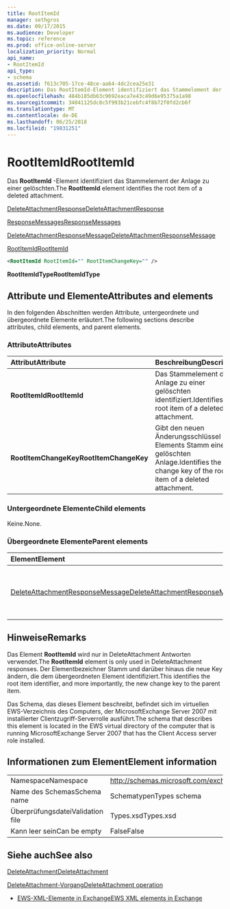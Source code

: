 ```yaml
---
title: RootItemId
manager: sethgros
ms.date: 09/17/2015
ms.audience: Developer
ms.topic: reference
ms.prod: office-online-server
localization_priority: Normal
api_name:
- RootItemId
api_type:
- schema
ms.assetid: f613c705-17ce-48ce-aa64-4dc2cea25e31
description: Das RootItemId-Element identifiziert das Stammelement der Anlage zu einer gelöschten.
ms.openlocfilehash: 484b185db63c9692eaca7e43c49d6e95375a1a98
ms.sourcegitcommit: 34041125dc8c5f993b21cebfc4f8b72f0fd2cb6f
ms.translationtype: MT
ms.contentlocale: de-DE
ms.lasthandoff: 06/25/2018
ms.locfileid: "19831251"
---
```

# <a name="rootitemid"></a><span data-ttu-id="34c37-103">RootItemId</span><span class="sxs-lookup"><span data-stu-id="34c37-103">RootItemId</span></span>

<span data-ttu-id="34c37-104">Das **RootItemId** -Element identifiziert das Stammelement der Anlage zu einer gelöschten.</span><span class="sxs-lookup"><span data-stu-id="34c37-104">The **RootItemId** element identifies the root item of a deleted attachment.</span></span> 
  
[<span data-ttu-id="34c37-105">DeleteAttachmentResponse</span><span class="sxs-lookup"><span data-stu-id="34c37-105">DeleteAttachmentResponse</span></span>](deleteattachmentresponse.md)
  
[<span data-ttu-id="34c37-106">ResponseMessages</span><span class="sxs-lookup"><span data-stu-id="34c37-106">ResponseMessages</span></span>](responsemessages.md)
  
[<span data-ttu-id="34c37-107">DeleteAttachmentResponseMessage</span><span class="sxs-lookup"><span data-stu-id="34c37-107">DeleteAttachmentResponseMessage</span></span>](deleteattachmentresponsemessage.md)
  
[<span data-ttu-id="34c37-108">RootItemId</span><span class="sxs-lookup"><span data-stu-id="34c37-108">RootItemId</span></span>](rootitemid.md)
  
```xml
<RootItemId RootItemId="" RootItemChangeKey="" />
```

 <span data-ttu-id="34c37-109">**RootItemIdType**</span><span class="sxs-lookup"><span data-stu-id="34c37-109">**RootItemIdType**</span></span>
## <a name="attributes-and-elements"></a><span data-ttu-id="34c37-110">Attribute und Elemente</span><span class="sxs-lookup"><span data-stu-id="34c37-110">Attributes and elements</span></span>

<span data-ttu-id="34c37-111">In den folgenden Abschnitten werden Attribute, untergeordnete und übergeordnete Elemente erläutert.</span><span class="sxs-lookup"><span data-stu-id="34c37-111">The following sections describe attributes, child elements, and parent elements.</span></span>
  
### <a name="attributes"></a><span data-ttu-id="34c37-112">Attribute</span><span class="sxs-lookup"><span data-stu-id="34c37-112">Attributes</span></span>

|<span data-ttu-id="34c37-113">**Attribut**</span><span class="sxs-lookup"><span data-stu-id="34c37-113">**Attribute**</span></span>|<span data-ttu-id="34c37-114">**Beschreibung**</span><span class="sxs-lookup"><span data-stu-id="34c37-114">**Description**</span></span>|
|:-----|:-----|
|<span data-ttu-id="34c37-115">**RootItemId**</span><span class="sxs-lookup"><span data-stu-id="34c37-115">**RootItemId**</span></span> <br/> |<span data-ttu-id="34c37-116">Das Stammelement der Anlage zu einer gelöschten identifiziert.</span><span class="sxs-lookup"><span data-stu-id="34c37-116">Identifies the root item of a deleted attachment.</span></span>  <br/> |
|<span data-ttu-id="34c37-117">**RootItemChangeKey**</span><span class="sxs-lookup"><span data-stu-id="34c37-117">**RootItemChangeKey**</span></span> <br/> |<span data-ttu-id="34c37-118">Gibt den neuen Änderungsschlüssel des Elements Stamm einer gelöschten Anlage.</span><span class="sxs-lookup"><span data-stu-id="34c37-118">Identifies the new change key of the root item of a deleted attachment.</span></span>  <br/> |
   
### <a name="child-elements"></a><span data-ttu-id="34c37-119">Untergeordnete Elemente</span><span class="sxs-lookup"><span data-stu-id="34c37-119">Child elements</span></span>

<span data-ttu-id="34c37-120">Keine.</span><span class="sxs-lookup"><span data-stu-id="34c37-120">None.</span></span>
  
### <a name="parent-elements"></a><span data-ttu-id="34c37-121">Übergeordnete Elemente</span><span class="sxs-lookup"><span data-stu-id="34c37-121">Parent elements</span></span>

|<span data-ttu-id="34c37-122">**Element**</span><span class="sxs-lookup"><span data-stu-id="34c37-122">**Element**</span></span>|<span data-ttu-id="34c37-123">**Beschreibung**</span><span class="sxs-lookup"><span data-stu-id="34c37-123">**Description**</span></span>|
|:-----|:-----|
|[<span data-ttu-id="34c37-124">DeleteAttachmentResponseMessage</span><span class="sxs-lookup"><span data-stu-id="34c37-124">DeleteAttachmentResponseMessage</span></span>](deleteattachmentresponsemessage.md) <br/> |<span data-ttu-id="34c37-125">Enthält den Status und das Ergebnis einer Anforderung DeleteAttachment.</span><span class="sxs-lookup"><span data-stu-id="34c37-125">Contains the status and result of a DeleteAttachment request.</span></span>  <br/> |
   
## <a name="remarks"></a><span data-ttu-id="34c37-126">Hinweise</span><span class="sxs-lookup"><span data-stu-id="34c37-126">Remarks</span></span>

<span data-ttu-id="34c37-127">Das Element **RootItemId** wird nur in DeleteAttachment Antworten verwendet.</span><span class="sxs-lookup"><span data-stu-id="34c37-127">The **RootItemId** element is only used in DeleteAttachment responses.</span></span> <span data-ttu-id="34c37-128">Der Elementbezeichner Stamm und darüber hinaus die neue Key ändern, die dem übergeordneten Element identifiziert.</span><span class="sxs-lookup"><span data-stu-id="34c37-128">This identifies the root item identifier, and more importantly, the new change key to the parent item.</span></span> 
  
<span data-ttu-id="34c37-129">Das Schema, das dieses Element beschreibt, befindet sich im virtuellen EWS-Verzeichnis des Computers, der MicrosoftExchange Server 2007 mit installierter Clientzugriff-Serverrolle ausführt.</span><span class="sxs-lookup"><span data-stu-id="34c37-129">The schema that describes this element is located in the EWS virtual directory of the computer that is running MicrosoftExchange Server 2007 that has the Client Access server role installed.</span></span>
  
## <a name="element-information"></a><span data-ttu-id="34c37-130">Informationen zum Element</span><span class="sxs-lookup"><span data-stu-id="34c37-130">Element information</span></span>

|||
|:-----|:-----|
|<span data-ttu-id="34c37-131">Namespace</span><span class="sxs-lookup"><span data-stu-id="34c37-131">Namespace</span></span>  <br/> |http://schemas.microsoft.com/exchange/services/2006/types  <br/> |
|<span data-ttu-id="34c37-132">Name des Schemas</span><span class="sxs-lookup"><span data-stu-id="34c37-132">Schema name</span></span>  <br/> |<span data-ttu-id="34c37-133">Schematypen</span><span class="sxs-lookup"><span data-stu-id="34c37-133">Types schema</span></span>  <br/> |
|<span data-ttu-id="34c37-134">Überprüfungsdatei</span><span class="sxs-lookup"><span data-stu-id="34c37-134">Validation file</span></span>  <br/> |<span data-ttu-id="34c37-135">Types.xsd</span><span class="sxs-lookup"><span data-stu-id="34c37-135">Types.xsd</span></span>  <br/> |
|<span data-ttu-id="34c37-136">Kann leer sein</span><span class="sxs-lookup"><span data-stu-id="34c37-136">Can be empty</span></span>  <br/> |<span data-ttu-id="34c37-137">False</span><span class="sxs-lookup"><span data-stu-id="34c37-137">False</span></span>  <br/> |
   
## <a name="see-also"></a><span data-ttu-id="34c37-138">Siehe auch</span><span class="sxs-lookup"><span data-stu-id="34c37-138">See also</span></span>



[<span data-ttu-id="34c37-139">DeleteAttachment</span><span class="sxs-lookup"><span data-stu-id="34c37-139">DeleteAttachment</span></span>](deleteattachment.md)
  
[<span data-ttu-id="34c37-140">DeleteAttachment-Vorgang</span><span class="sxs-lookup"><span data-stu-id="34c37-140">DeleteAttachment operation</span></span>](deleteattachment-operation.md)


- [<span data-ttu-id="34c37-141">EWS-XML-Elemente in Exchange</span><span class="sxs-lookup"><span data-stu-id="34c37-141">EWS XML elements in Exchange</span></span>](ews-xml-elements-in-exchange.md)

